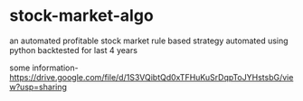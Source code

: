 # stock-market-algo
an automated profitable stock market rule based strategy  automated using python backtested for last 4 years

some information- https://drive.google.com/file/d/1S3VQibtQd0xTFHuKuSrDqpToJYHstsbG/view?usp=sharing
